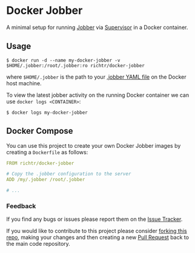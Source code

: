 # Docker Jobber

A minimal setup for running [Jobber](https://dshearer.github.io/jobber/) via [Supervisor](http://supervisord.org/) in a Docker container.

## Usage

    $ docker run -d --name my-docker-jobber -v $HOME/.jobber:/root/.jobber:ro richtr/docker-jobber

where `$HOME/.jobber` is the path to your [.jobber YAML file](https://dshearer.github.io/jobber/doc/v1.1/#/defining-jobs) on the Docker host machine.

To view the latest jobber activity on the running Docker container we can use `docker logs <CONTAINER>`:

    $ docker logs my-docker-jobber

## Docker Compose

You can use this project to create your own Docker Jobber images by creating a `Dockerfile` as follows:

``` yaml
FROM richtr/docker-jobber

# Copy the .jobber configuration to the server
ADD /my/.jobber /root/.jobber

# ...
```

### Feedback ###

If you find any bugs or issues please report them on the [Issue Tracker](https://github.com/richtr/docker-jobber/issues).

If you would like to contribute to this project please consider [forking this repo](https://github.com/richtr/docker-jobber/fork), making your changes and then creating a new [Pull Request](https://github.com/richtr/docker-jobber/pulls) back to the main code repository.
